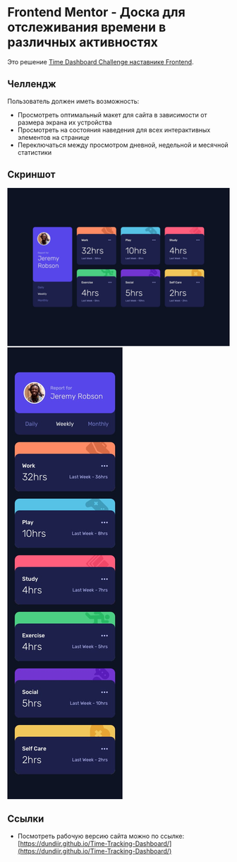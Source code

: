 # Frontend Mentor - Доска для отслеживания времени в различных активностях

Это решение [Time Dashboard Challenge наставнике Frontend](https://www.frontendmentor.io/challenges/time-tracking-dashboard-UIQ7167Jw).

## Челлендж

Пользователь должен иметь возможность:

- Просмотреть оптимальный макет для сайта в зависимости от размера экрана их устройства
- Просмотреть на состояния наведения для всех интерактивных элементов на странице
- Переключаться между просмотром дневной, недельной и месячной статистики

## Скриншот

![](./design/desktop-design.jpg)
![](./design/mobile-design.jpg)

## Ссылки

- Посмотреть рабочую версию сайта можно по ссылке: [https://dundiir.github.io/Time-Tracking-Dashboard/](https://dundiir.github.io/Time-Tracking-Dashboard/)
